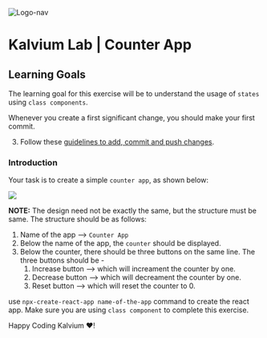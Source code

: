 ![Logo-nav](https://s3.ap-south-1.amazonaws.com/kalvi-education.github.io/front-end-web-development/Kalvium-Logo.png)

# Kalvium Lab | Counter App

## Learning Goals

The learning goal for this exercise will be to understand the usage of `states` using `class components`.

Whenever you create a first significant change, you should make your first commit.

3. Follow these [guidelines to add, commit and push changes](https://github.com/FACEPrep-ProGrad/general-guidelines-labs-project-builders.git).

### Introduction

Your task is to create a simple `counter app`, as shown below:

![](https://s3.ap-south-1.amazonaws.com/kalvi-education.github.io/front-end-web-development/counter-app-ss.png)

**NOTE:** The design need not be exactly the same, but the structure must be same. The structure should be as follows:

1. Name of the app --> `Counter App`
2. Below the name of the app, the `counter` should be displayed.
3. Below the counter, there should be three buttons on the same line. The three buttons should be - 
    1. Increase button --> which will increament the counter by one.
    2. Decrease button --> which will decreament the counter by one.
    3. Reset button --> which will reset the counter to 0.

use `npx-create-react-app name-of-the-app` command to create the react app.
Make sure you are using `class component` to complete this exercise.

Happy Coding Kalvium ❤️!
